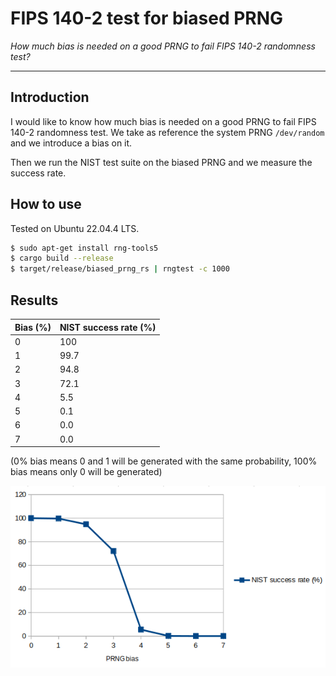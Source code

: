 # FIPS 140-2 test for biased PRNG

_How much bias is needed on a good PRNG to fail FIPS 140-2 randomness test?_

---

## Introduction

I would like to know how much bias is needed on a good PRNG to fail FIPS 140-2 randomness test.
We take as reference the system PRNG `/dev/random` and we introduce a bias on it.

Then we run the NIST test suite on the biased PRNG and we measure the success rate.

## How to use

Tested on Ubuntu 22.04.4 LTS.

```bash
$ sudo apt-get install rng-tools5
$ cargo build --release
$ target/release/biased_prng_rs | rngtest -c 1000
```

## Results

| Bias (%) | NIST success rate (%) |
|----------|-----------------------|
| 0        | 100                   |
| 1        | 99.7                  |
| 2        | 94.8                  |
| 3        | 72.1                  |
| 4        | 5.5                   |
| 5        | 0.1                   |
| 6        | 0.0                   |
| 7        | 0.0                   |

(0% bias means 0 and 1 will be generated with the same probability, 100% bias means only 0 will be generated)

![Graphe of FIPS 140-2 success rate depending on bias %](assets/success_rate_percents.png)